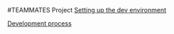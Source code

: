 #TEAMMATES Project
[Setting up the dev environment](/devdocs/settingUp.md)

[Development process](/devdocs/process.md)